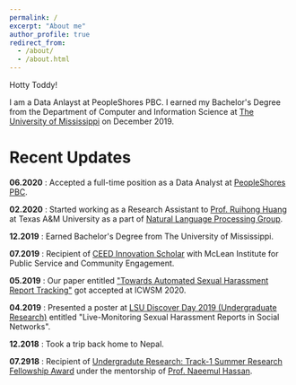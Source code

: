 ```yaml
---
permalink: /
excerpt: "About me"
author_profile: true
redirect_from: 
  - /about/
  - /about.html
---
```


Hotty Toddy! 

I am a Data Anlayst at PeopleShores PBC. I earned my Bachelor's Degree from the Department of Computer and Information Science at <a href="https://www.olemiss.edu/"> The University of Mississippi</a> on December 2019.


Recent Updates
======
<b>06.2020</b> : Accepted a full-time position as a Data Analyst at <a href= "https://peopleshores.com/">PeopleShores PBC</a>. 

<b>02.2020</b> : Started working as a Research Assistant to <a href= "https://people.engr.tamu.edu/huangrh/index.html">Prof. Ruihong Huang</a> at Texas A&M University as a part of <a href= "http://nlp.cs.tamu.edu/index.html">Natural Language Processing Group</a>. 

<b>12.2019</b> : Earned Bachelor's Degree from The University of Mississippi.

<b>07.2019</b> : Recipient of <a href= "https://mclean.olemiss.edu/2018-2020/" >CEED Innovation Scholar</a> with McLean Institute for Public Service and Community Engagement.

<b>05.2019</b> : Our paper entitled <a href= "https://ojs.aaai.org//index.php/ICWSM/article/view/7296">"Towards Automated Sexual Harassment Report Tracking"</a> got accepted at ICWSM 2020. 

<b>04.2019</b> : Presented a poster at <a href= "https://sites01.lsu.edu/wp/discover/discover-day-2019/#:~:text=On%20Tuesday%2C%20April%209th%2C%202019,in%20the%20LSU%20student%20union">LSU Discover Day 2019 (Undergraduate Research)</a> entitled "Live-Monitoring Sexual Harassment Reports in Social Networks". 

<b>12.2018</b> : Took a trip back home to Nepal.  

<b>07.2918</b> : Recipient of <a href= "https://news.olemiss.edu/undergraduates-conducting-data-science-research-faculty-mentors/"> Undergradute Research: Track-1 Summer Research Fellowship Award</a> under the mentorship of <a href= "https://ischool.umd.edu/about/directory/naeemul-hassan">Prof. Naeemul Hassan</a>. 